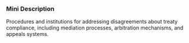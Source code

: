 ### Mini Description

Procedures and institutions for addressing disagreements about treaty compliance, including mediation processes, arbitration mechanisms, and appeals systems.
